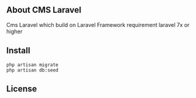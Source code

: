 ## About CMS Laravel
Cms Laravel which build on Laravel Framework
requirement 
laravel 7x or higher

## Install

```shell script
php artisan migrate
php artisan db:seed
```

## License
